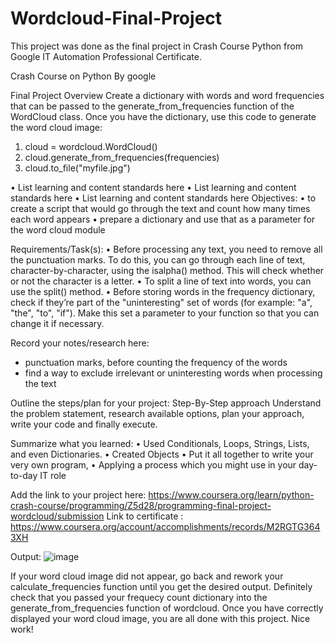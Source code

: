 # Wordcloud-Final-Project

This project was done as the final project in Crash Course Python from Google IT Automation Professional Certificate.

   Crash Course on Python
                    By google	

Final Project Overview
Create a dictionary with words and word frequencies that can be passed to the generate_from_frequencies function of the WordCloud class.
Once you have the dictionary, use this code to generate the word cloud image:
1.	cloud = wordcloud.WordCloud()
2.	cloud.generate_from_frequencies(frequencies)
3.	cloud.to_file("myfile.jpg")

•	List learning and content standards here
•	List learning and content standards here
•	List learning and content standards here
Objectives:
•	to create a script that would go through the text and count how many times each word appears
•	prepare a dictionary and use that as a parameter for the word cloud module

Requirements/Task(s):
•	Before processing any text, you need to remove all the punctuation marks. To do this, you can go through each line of text, character-by-character, using the isalpha() method. This will check whether or not the character is a letter.
•	To split a line of text into words, you can use the split() method.
•	Before storing words in the frequency dictionary, check if they’re part of the "uninteresting" set of words (for example: "a", "the", "to", "if"). Make this set a parameter to your function so that you can change it if necessary.

Record your notes/research here:
- punctuation marks, before counting the frequency of the words
- find a way to exclude irrelevant or uninteresting words when processing the text

Outline the steps/plan for your project:
Step-By-Step approach
Understand the problem statement, research available options, 
plan your approach, write your code and finally execute.

Summarize what you learned:
•	Used Conditionals, Loops, Strings, Lists, and even Dictionaries.
•	Created Objects
•	Put it all together to write your very own program, 
•	Applying a process which you might use in your day-to-day IT role

Add the link to your project here:
https://www.coursera.org/learn/python-crash-course/programming/Z5d28/programming-final-project-wordcloud/submission
Link to certificate :
https://www.coursera.org/account/accomplishments/records/M2RGTG3643XH




Output:
 ![image](https://user-images.githubusercontent.com/86213550/126282174-a7e79a83-d9da-4077-8d2e-bc401bccff9e.png)

If your word cloud image did not appear, go back and rework your calculate_frequencies function until you get the desired output. Definitely check that you passed your frequecy count dictionary into the generate_from_frequencies function of wordcloud. Once you have correctly displayed your word cloud image, you are all done with this project. Nice work!
